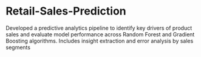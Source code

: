 # Retail-Sales-Prediction
Developed a predictive analytics pipeline to identify key drivers of product sales and evaluate model performance across Random Forest and Gradient Boosting algorithms. Includes insight extraction and error analysis by sales segments
